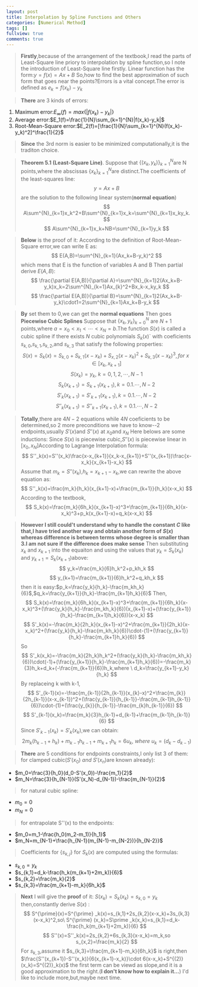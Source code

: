 ```yaml
---
layout: post
title: Interpolation by Spline Functions and Others
categories: [Numerical Method]
tags: []
fullview: true
comments: true
---
```

>**Firstly**,because of the arrangement of the textbook,I read the parts of Least-Square line priory to interpolation by spline function,so I note the introduction of Least-Square line firstly.
Linear function has the form:$y=f(x)=Ax+B$
So,how to find the best approximation of such form that goes near the points?Errors is a vital concept.The error is defined as $e_k=f(x_k)-y_k$

>**There** are 3 kinds of errors:
1. Maximum error:$E_{\infty}(f)=max\{|f(x_k)-y_k|\}$
2. Average error:$E_1(f)=\frac{1}{N}\sum_{k=1}^{N}|f(x_k)-y_k|$
3. Root-Mean-Square error:$E_2(f)=[\frac{1}{N}\sum_{k=1}^{N}(f(x_k)-y_k)^2]^\frac{1}{2}$

>**Since** the 3rd norm is easier to be minimized computationally,it is the traditon choice.

>**Theorem 5.1 (Least-Square Line)**. Suppose that $\left \{(x_k,y_k) \right \}^{N}_{k=1}$are N points,where the abscissas $\left \{x_k \right \}^{N}_{k=1}$are distinct.The coefficients of the least-squares line:
$$
y=Ax+B
$$
are the solution to the following linear system(**normal equation**)
$$
A\sum^{N}_{k=1}x_k^2+B\sum^{N}_{k=1}x_k=\sum^{N}_{k=1}x_ky_k. 
$$
$$
A\sum^{N}_{k=1}x_k+NB=\sum^{N}_{k=1}y_k
$$

>**Below** is the proof of it:
According to the definition of Root-Mean-Square error,we can write E as:
$$
E(A,B)=\sum^{N}_{k=1}(Ax_k+B-y_k)^2
$$
which mens that E is the function of variables A and B
Then partial derive $E(A,B)$:
$$
\frac{\partial E(A,B)}{\partial A}=\sum^{N}_{k=1}2(Ax_k+B-y_k)x_k=2\sum^{N}_{k=1}Ax_{k}^2+Bx_k-x_ky_k
$$
$$
\frac{\partial E(A,B)}{\partial B}=\sum^{N}_{k=1}2(Ax_k+B-y_k)\cdot1=2\sum^{N}_{k=1}Ax_k+B-y_k
$$

>**By** set them to 0,we can get the **normal equations**
Then goes **Piecewise Cubic Splines**
Suppose that $\{x_k,y_k\}^{N}_{k=0}$ are ${N+1}$ points,where $a=x_0< {x_1} < \cdots < x_N = b$.The function $S(x)$ is called a cubic spline if there exists $N$ cubic polynomials $S_k(x)$` with coeficients $s_{k,0}$,$s_{k,1}$,$s_{k,2}$,and $s_{k,3}$ that satisfy the following properties:
$$
S(x)=S_k(x)=S_{k,0}+S_{k,1}(x-x_k)+S_{x,2}(x-x_k)^2+S_{k,3}(x-x_k)^3 ,for\ x \in[x_k,x_{k+1}]
$$
$$
S(x_k)=y_k ,\ k=0,1,2,\cdots, N-1 
$$
$$
S_k(x_{k+1})=S_{k+1}(x_{k+1}), k=0.1.\cdots,N-2
$$
$$
S'_k(x_{k+1})=S'_{k+1}(x_{k+1}), k=0.1.\cdots,N-2
$$
$$
S''_k(x_{k+1})=S''_{k+1}(x_{k+1}), k=0.1.\cdots,N-2
$$

>**Totally**,there are $4N-2$ equations while $4N$ coeficients to be determined,so 2 more preconditions we have to know--2 endpoints,usually $S'(x)$and $S''(x)$ at $x_0$and $x_N$
Here belows are some inductions:
Since $S(x)$ is piecewise cubic,$S''(x)$ is piecewise linear in $[x_0,x_N]$According to Lagrange Interpolation formula:
$$
S''_k(x)=S''(x_k)\frac{x-x_{k+1}}{x_k-x_{k+1}}+S''(x_{k+1})\frac{x-x_k}{x_{k+1}-x_k}
$$
Assume that $m_k=S''(x_k)$,$h_k=x_{k+1}-x_k$,we can rewrite the above equation as:
$$
S''_k(x)=\frac{m_k}{h_k}(x_{k+1}-x)+\frac{m_{k+1}}{h_k}(x-x_k)
$$
According to the textbook,
$$
S_k(x)=\frac{m_k}{6h_k}(x_{k+1}-x)^3+\frac{m_{k+1}}{6h_k}(x-x_k)^3+p_k(x_{k+1}-x)+q_k(x-x_k)
$$

>**However I still could't understand why to handle the constant $C$ like that,I have tried another way and obtain another form of $S(x)$ whereas difference is between terms whose degree is smaller than 3.I am not sure if the difference does make sense**
Then substituting $x_k$ and $x_{k+1}$ into the equaiton and using the values that $y_k=S_k(x_k)$ and $y_{k+1}=S_k(x_{k+1})$above:
$$
y_k=\frac{m_k}{6}h_k^2+p_kh_k
$$
$$
y_{k+1}=\frac{m_{k+1}}{6}h_k^2+q_kh_k
$$
then it is easy:$p_k=\frac{y_k}{h_k}-\frac{m_kh_k}{6}$,$q_k=\frac{y_{k+1}}{h_k}-\frac{m_{k+1}h_k}{6}$
Then,
$$
S_k(x)=\frac{m_k}{6h_k}(x_{k+1}-x)^3+\frac{m_{k+1}}{6h_k}(x-x_k)^3+(\frac{y_k}{h_k}-\frac{m_kh_k}{6})(x_{k+1}-x)+(\frac{y_{k+1}}{h_k}-\frac{m_{k+1}h_k}{6})(x-x_k)
$$
$$
S'_k(x)=-\frac{m_k}{2h_k}(x_{k+1}-x)^2+\frac{m_{k+1}}{2h_k}(x-x_k)^2+(\frac{y_k}{h_k}-\frac{m_kh_k}{6})\cdot-(1)+(\frac{y_{k+1}}{h_k}-\frac{m_{k+1}h_k}{6})
$$
So
$$
S'_k(x_k)=-\frac{m_k}{2h_k}h_k^2+(\frac{y_k}{h_k}-\frac{m_kh_k}{6})\cdot(-1)+(\frac{y_{k+1}}{h_k}-\frac{m_{k+1}h_k}{6})=-\frac{m_k}{3}h_k+d_k+(-\frac{m_{k+1}}{6})h_k,where \ d_k=\frac{y_{k+1}-y_k}{h_k}
$$
By replaceing k with k-1,
$$
S'_{k-1}(x)=-\frac{m_{k-1}}{2h_{k-1}}(x_{k}-x)^2+\frac{m_{k}}{2h_{k-1}}(x-x_{k-1})^2+(\frac{y_{k-1}}{h_{k-1}}-\frac{m_{k-1}h_{k-1}}{6})\cdot-(1)+(\frac{y_{k}}{h_{k-1}}-\frac{m_{k}h_{k-1}}{6})
$$
$$
S'_{k-1}(x_k)=\frac{m_k}{3}h_{k-1}+d_{k-1}+\frac{m_{k-1}h_{k-1}}{6}
$$
Since $S'_{k-1}(x_k)=S'_k(x_k)$,we can obtain:
$$
2m_k(h_{k-1}+h_k)+m_{k-1}h_{k-1}+m_{k+1}h_k=6u_k,\ where \ u_k=(d_k-d_{k-1})
$$

>**There** are 5 conditions for endpoints constraints,I only list 3 of them:
for clamped cubic($S'(x_0)\ and\ S'(x_n)$are known already):
* $m_0=\frac{3}{h_0}(d_0-S'(x_0))-\frac{m_1}{2}$
*  $m_N=\frac{3}{h_{N-1}}(S'(x_N)-d_{N-1})-\frac{m_{N-1}}{2}$

>for natural cubic spline:
* $m_0=0$
* $m_N=0$

>for entrapolate S''(x) to the endpoints:
* $m_0=m_1-\frac{h_0(m_2-m_1)}{h_1}$
* $m_N=m_{N-1}+\frac{h_{N-1}(m_{N-1}-m_{N-2})}{h_{N-2}}$

>Coefficients for $\{s_{k,j}\}$ for $S_k(x)$ are computed using the formulas:
* $s_{k,0}=y_k$ 
* $s_{k,1}=d_k-\frac{h_k(m_{k+1}+2m_k)}{6}$
* $s_{k,2}=\frac{m_k}{2}$
* $s_{k,3}=\frac{m_{k+1}-m_k}{6h_k}$

>**Next** I will give the **proof** of it:
$S(x_k)=S_k(x_k)=s_{k,0}=y_k$
then,constantly derive $S(x)$ :
$$
S^{\prime}(x)=S^{\prime} _k(x)=s_{k,1}+2s_{k,2}(x-x_k)+3s_{k,3}(x-x_k)^2,so\  S^{\prime} (x_k)=S\prime _k(x_k)=s_{k,1}=d_k-\frac{h_k(m_{k+1}+2m_k)}{6}
$$
$$
S''(x)=S''_k(x)=2s_{k,2}+6s_{k,3}(x-x_k)=m_k,so s_{x,2}=\frac{m_k}{2}
$$
For $s_{k,3}$,assume it $s_{k,3}=\frac{m_{k+1}-m_k}{6h_k}$ is right,then
$\frac{S''(x_{k+1})-S''(x_k)}{6(x_{k+1}-x_k)}\cdot 6(x-x_k)+S^{(2)}(x_k)=S^{(2)}_k(x)$
the first term can be viewd as slope,and it is a good approximation to the right.(**I don't know how to explain it...**)
I'd like to include more,but,maybe next time.
